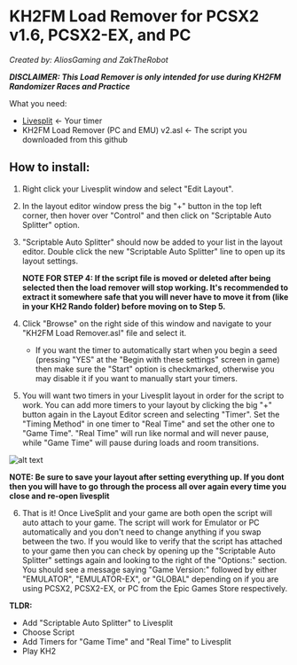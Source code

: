 # KH2FM Load Remover for PCSX2 v1.6, PCSX2-EX, and PC

*Created by: AliosGaming and ZakTheRobot*

***DISCLAIMER: This Load Remover is only intended for use during KH2FM Randomizer Races and Practice***

What you need:
 - [Livesplit](https://livesplit.org/) <- Your timer
 - KH2FM Load Remover (PC and EMU) v2.asl <- The script you downloaded from this github
 
## How to install:
 
1. Right click your Livesplit window and select "Edit Layout".

2. In the layout editor window press the big "+" button in the top left corner, then hover over "Control" and then click on "Scriptable Auto Splitter" option.

3. "Scriptable Auto Splitter" should now be added to your list in the layout editor. Double click the new "Scriptable Auto Splitter" line to open up its layout settings.

	**NOTE FOR STEP 4: If the script file is moved or deleted after being selected then the load remover will stop working. It's recommended to extract it somewhere safe that you will never have to move it from (like in your KH2 Rando folder) before moving on to Step 5.**
	
4. Click "Browse" on the right side of this window and navigate to your "KH2FM Load Remover.asl" file and select it.
	- If you want the timer to automatically start when you begin a seed (pressing "YES" at the "Begin with these settings" screen in game) then make sure the "Start" option is checkmarked, otherwise you may disable it if you want to manually start your timers.
	
5. You will want two timers in your Livesplit layout in order for the script to work. You can add more timers to your layout by clicking the big "+" button again in the Layout Editor screen and selecting "Timer". Set the "Timing Method" in one timer to "Real Time" and set the other one to "Game Time". "Real Time" will run like normal and will never pause, while "Game Time" will pause during loads and room transitions.

![alt text](https://i.imgur.com/G9Pb7Wh.png)

**NOTE: Be sure to save your layout after setting everything up. If you dont then you will have to go through the process all over again every time you close and re-open livesplit**

6. That is it! Once LiveSplit and your game are both open the script will auto attach to your game. The script will work for Emulator or PC automatically and you don't need to change anything if you swap between the two. If you would like to verify that the script has attached to your game then you can check by opening up the "Scriptable Auto Splitter" settings again and looking to the right of the "Options:" section. You should see a message saying "Game Version:" followed by either "EMULATOR", "EMULATOR-EX", or "GLOBAL" depending on if you are using PCSX2, PCSX2-EX, or PC from the Epic Games Store respectively. 

**TLDR:**
- Add "Scriptable Auto Splitter" to Livesplit
- Choose Script
- Add Timers for "Game Time" and "Real Time" to Livesplit
- Play KH2

